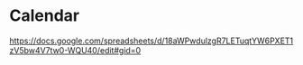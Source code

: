 # Calendar 
https://docs.google.com/spreadsheets/d/18aWPwdulzgR7LETuqtYW6PXET1zV5bw4V7tw0-WQU40/edit#gid=0